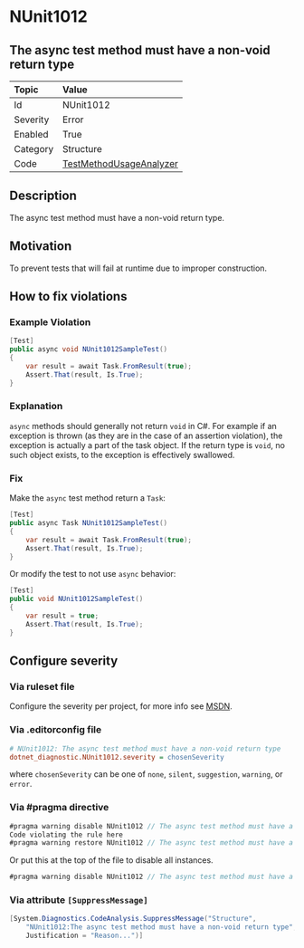 # NUnit1012

## The async test method must have a non-void return type

| Topic    | Value
| :--      | :--
| Id       | NUnit1012
| Severity | Error
| Enabled  | True
| Category | Structure
| Code     | [TestMethodUsageAnalyzer](https://github.com/nunit/nunit.analyzers/blob/4.1.0/src/nunit.analyzers/TestMethodUsage/TestMethodUsageAnalyzer.cs)

## Description

The async test method must have a non-void return type.

## Motivation

To prevent tests that will fail at runtime due to improper construction.

## How to fix violations

### Example Violation

```csharp
[Test]
public async void NUnit1012SampleTest()
{
    var result = await Task.FromResult(true);
    Assert.That(result, Is.True);
}
```

### Explanation

`async` methods should generally not return `void` in C#. For example if an exception is thrown (as they are in the case
of an assertion violation), the exception is actually a part of the task object. If the return type is `void`, no such
object exists, to the exception is effectively swallowed.

### Fix

Make the `async` test method return a `Task`:

```csharp
[Test]
public async Task NUnit1012SampleTest()
{
    var result = await Task.FromResult(true);
    Assert.That(result, Is.True);
}
```

Or modify the test to not use `async` behavior:

```csharp
[Test]
public void NUnit1012SampleTest()
{
    var result = true;
    Assert.That(result, Is.True);
}
```

<!-- start generated config severity -->
## Configure severity

### Via ruleset file

Configure the severity per project, for more info see
[MSDN](https://learn.microsoft.com/en-us/visualstudio/code-quality/using-rule-sets-to-group-code-analysis-rules?view=vs-2022).

### Via .editorconfig file

```ini
# NUnit1012: The async test method must have a non-void return type
dotnet_diagnostic.NUnit1012.severity = chosenSeverity
```

where `chosenSeverity` can be one of `none`, `silent`, `suggestion`, `warning`, or `error`.

### Via #pragma directive

```csharp
#pragma warning disable NUnit1012 // The async test method must have a non-void return type
Code violating the rule here
#pragma warning restore NUnit1012 // The async test method must have a non-void return type
```

Or put this at the top of the file to disable all instances.

```csharp
#pragma warning disable NUnit1012 // The async test method must have a non-void return type
```

### Via attribute `[SuppressMessage]`

```csharp
[System.Diagnostics.CodeAnalysis.SuppressMessage("Structure",
    "NUnit1012:The async test method must have a non-void return type",
    Justification = "Reason...")]
```
<!-- end generated config severity -->
